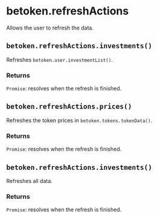 # betoken.refreshActions
Allows the user to refresh the data.

## `betoken.refreshActions.investments()`
Refreshes `betoken.user.investmentList()`.

### Returns
`Promise`: resolves when the refresh is finished.

## `betoken.refreshActions.prices()`
Refreshes the token prices in `betoken.tokens.tokenData()`.

### Returns
`Promise`: resolves when the refresh is finished.

## `betoken.refreshActions.investments()`
Refreshes all data.

### Returns
`Promise`: resolves when the refresh is finished.